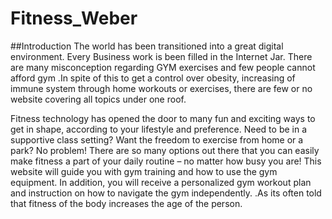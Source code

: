 # Fitness_Weber

##Introduction
The world has been transitioned into a great digital environment. Every Business work is been filled in the Internet Jar. There are many misconception regarding GYM exercises and few people cannot afford gym .In spite of this to get a control over obesity, increasing of immune system through home workouts or exercises, there are few or no website covering all topics under one roof.

Fitness technology has opened the door to many fun and exciting ways to get in shape, according to your lifestyle and preference. Need to be in a supportive class setting? Want the freedom to exercise from home or a park? No problem! There are so many options out there that you can easily make fitness a part of your daily routine – no matter how busy you are! This website will guide you with gym training and how to use the gym equipment. In addition, you will receive a personalized gym workout plan and instruction on how to navigate the gym independently. .As its often told that fitness of the body increases the age of the person. 
